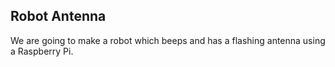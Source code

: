 ## Robot Antenna

We are going to make a robot which beeps and has a flashing antenna using a Raspberry Pi.

